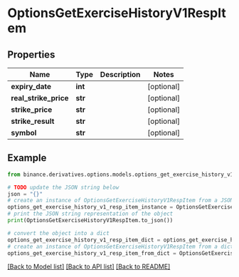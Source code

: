 # OptionsGetExerciseHistoryV1RespItem


## Properties

Name | Type | Description | Notes
------------ | ------------- | ------------- | -------------
**expiry_date** | **int** |  | [optional] 
**real_strike_price** | **str** |  | [optional] 
**strike_price** | **str** |  | [optional] 
**strike_result** | **str** |  | [optional] 
**symbol** | **str** |  | [optional] 

## Example

```python
from binance.derivatives.options.models.options_get_exercise_history_v1_resp_item import OptionsGetExerciseHistoryV1RespItem

# TODO update the JSON string below
json = "{}"
# create an instance of OptionsGetExerciseHistoryV1RespItem from a JSON string
options_get_exercise_history_v1_resp_item_instance = OptionsGetExerciseHistoryV1RespItem.from_json(json)
# print the JSON string representation of the object
print(OptionsGetExerciseHistoryV1RespItem.to_json())

# convert the object into a dict
options_get_exercise_history_v1_resp_item_dict = options_get_exercise_history_v1_resp_item_instance.to_dict()
# create an instance of OptionsGetExerciseHistoryV1RespItem from a dict
options_get_exercise_history_v1_resp_item_from_dict = OptionsGetExerciseHistoryV1RespItem.from_dict(options_get_exercise_history_v1_resp_item_dict)
```
[[Back to Model list]](../README.md#documentation-for-models) [[Back to API list]](../README.md#documentation-for-api-endpoints) [[Back to README]](../README.md)


